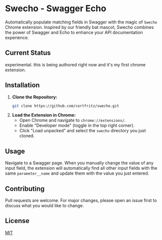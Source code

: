 # Swecho - Swagger Echo

Automatically populate matching fields in Swagger with the magic of `Swecho` Chrome extension. Inspired by our friendly bat mascot, Swecho combines the power of Swagger and Echo to enhance your API documentation experience.

## Current Status

experimental. this is being authored right now and it's my first chrome extension.

## Installation

1. **Clone the Repository:**
   ```bash
   git clone https://github.com/cortfritz/swecho.git
   ```
2. **Load the Extension in Chrome:**
   - Open Chrome and navigate to `chrome://extensions/`.
   - Enable "Developer mode" (toggle in the top right corner).
   - Click "Load unpacked" and select the `swecho` directory you just cloned.

## Usage

Navigate to a Swagger page. When you manually change the value of any input field, the extension will automatically find all other input fields with the same `parameter__name` and update them with the value you just entered.

## Contributing

Pull requests are welcome. For major changes, please open an issue first to discuss what you would like to change.

## License

[MIT](https://choosealicense.com/licenses/mit/)
